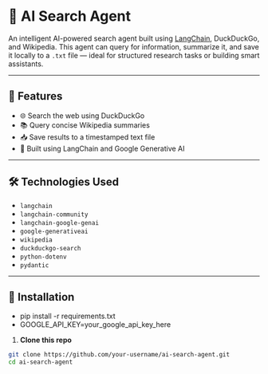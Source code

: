 # 🤖 AI Search Agent

An intelligent AI-powered search agent built using [LangChain](https://python.langchain.com/), DuckDuckGo, and Wikipedia. This agent can query for information, summarize it, and save it locally to a `.txt` file — ideal for structured research tasks or building smart assistants.

---

## 🚀 Features

- 🌐 Search the web using DuckDuckGo
- 📚 Query concise Wikipedia summaries
- 📥 Save results to a timestamped text file
- 🧠 Built using LangChain and Google Generative AI

---

## 🛠️ Technologies Used

- `langchain`
- `langchain-community`
- `langchain-google-genai`
- `google-generativeai`
- `wikipedia`
- `duckduckgo-search`
- `python-dotenv`
- `pydantic`

---

## 🧪 Installation
  - pip install -r requirements.txt
  - GOOGLE_API_KEY=your_google_api_key_here



1. **Clone this repo**

```bash
git clone https://github.com/your-username/ai-search-agent.git
cd ai-search-agent

